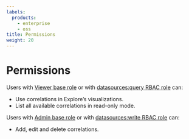 ```yaml
---
labels:
  products:
    - enterprise
    - oss
title: Permissions
weight: 20
---
```


# Permissions

Users with [Viewer base role](../../roles-and-permissions/) or with [datasources:query RBAC role](../../roles-and-permissions/access-control/) can:

- Use correlations in Explore’s visualizations.
- List all available correlations in read-only mode.

Users with [Admin base role](../../roles-and-permissions/) or with [datasources:write RBAC role](../../roles-and-permissions/access-control/) can:

- Add, edit and delete correlations.
